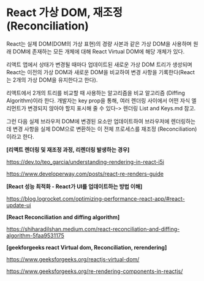 # React 가상 DOM, 재조정 (Reconciliation)

React는 실제 DOM(DOM의 가상 표현)의 경량 사본과 같은 가상 DOM을 사용하며 원래 DOM에 존재하는 모든 개체에 대해 React Virtual DOM에 해당 개체가 있다.

리액트 앱에서 상태가 변경될 때마다 업데이트된 새로운 가상 DOM 트리가 생성되며 React는 이전의 가상 DOM과 새로운 DOM을 비교하여 변경 사항을 기록한다(React는 2개의 가상 DOM을 유지한다고 한다).

리액트에서 2개의 트리를 비교할 때 사용하는 알고리즘을 비교 알고리즘 (Diffing Algorithm)이라 한다. 개발자는 key prop을 통해, 여러 렌더링 사이에서 어떤 자식 엘리먼트가 변경되지 않아야 할지 표시해 줄 수 있다-> 렌더링 List and Keys.md 참고.

그런 다음 실제 브라우저 DOM에 변경된 요소만 업데이트하여 브라우저에 렌더링하는데 변경 사항을 실제 DOM으로 변환하는 이 전체 프로세스를 재조정 (Reconciliation)이라고 한다.

**[리액트 렌더링 및 재조정 과정, 리렌더링 발생하는 경우]**

https://dev.to/teo_garcia/understanding-rendering-in-react-i5i

https://www.developerway.com/posts/react-re-renders-guide

**[React 성능 최적화 - React가 UI를 업데이트하는 방법 이해]**

https://blog.logrocket.com/optimizing-performance-react-app/#react-update-ui

**[React Reconciliation and diffing algorithm]**

https://shiharadilshan.medium.com/react-reconciliation-and-diffing-algorithm-5faa9531175


**[geekforgeeks react Virtual dom, Reconciliation, rerendering]**

https://www.geeksforgeeks.org/reactjs-virtual-dom/

https://www.geeksforgeeks.org/re-rendering-components-in-reactjs/



<!-- 브라우저 DOM을 생성하거나 변경된 경우 **변경된 곳만을 동기화**하여 브라우저 출력을 업데이트하는데(React는 렌더링 간에 차이가 있는 경우에만 DOM 노드를 변경한다),  -->